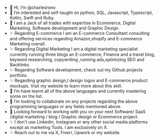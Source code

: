 - 👋 Hi, I’m @charlesrono
- 👀 I’m interested and self-taught on python, SQL, Javascript, Typescript, Kotlin, Swift and Ruby.
- 🌱 I am a Jack of all trades with expertise in Ecommerce, Digital Marketing, Software development and Graphic Design.
- ✨ Regarding E-commerce I am an E-commerce Consultant consulting and offering services regarding Amazon,shopify and E-commerce Marketing overall.
- ✨ Regarding Digital Marketing I am a  digital marketing specialist currently running three blogs an E-commerce, Finance and a travel blog, keyword researching, copywriting ,running ads,optimizing SEO and Backlinks.
- ✨ Regarding Software development, check out my Github projects portfolio.
- ✨ Regarding  graphic design,I design logos and E-commerce product mockups. Visit my website to learn more about this skill.
- 🌱 I’m have learnt all of the above languages and currently mastering some on the list.
- 💞️ I’m looking to collaborate on any projects regarding the above programming languages or any fields mentioned above.
- 🌱 Looking forward to working with you on your next Software/ SaaS /digital marketing / blog / Graphic design or Ecommerce project.
- ✨ I don't use Linkedin, Instagram or any other social media platforms except as marketing Tools. I am exclusively on X.
- ✨ Reach out to me via  X, Fiverr, Upwork or my website.
